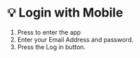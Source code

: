# 💡 Login with Mobile





1. Press to enter the app
2. ﻿﻿﻿Enter your Email Address and password.
3. ﻿﻿﻿Press the Log in button.
